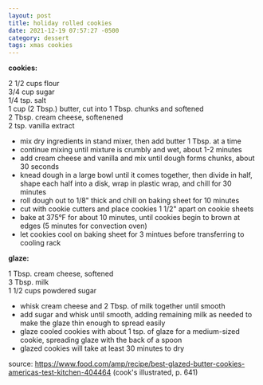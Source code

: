 ```yaml
---
layout: post
title: holiday rolled cookies
date: 2021-12-19 07:57:27 -0500
category: dessert
tags: xmas cookies
---
```


**cookies:**

2 1/2 cups flour  
3/4 cup sugar  
1/4 tsp. salt  
1 cup (2 Tbsp.) butter, cut into 1 Tbsp. chunks and softened  
2 Tbsp. cream cheese, softenened  
2 tsp. vanilla extract  
* mix dry ingredients in stand mixer, then add butter 1 Tbsp. at a time
* continue mixing until mixture is crumbly and wet, about 1-2 minutes
* add cream cheese and vanilla and mix until dough forms chunks, about 30 seconds
* knead dough in a large bowl until it comes together, then divide in half, shape
  each half into a disk, wrap in plastic wrap, and chill for 30 minutes
* roll dough out to 1/8" thick and chill on baking sheet for 10 minutes
* cut with cookie cutters and place cookies 1 1/2" apart on cookie sheets
* bake at 375°F for about 10 minutes, until cookies begin to brown at edges
  (5 minutes for convection oven)
* let cookies cool on baking sheet for 3 mintues before transferring to cooling rack

**glaze:**

1 Tbsp. cream cheese, softened  
3 Tbsp. milk  
1 1/2 cups powdered sugar  
* whisk cream cheese and 2 Tbsp. of milk together until smooth
* add sugar and whisk until smooth, adding remaining milk as needed to make the
  glaze thin enough to spread easily
* glaze cooled cookies with about 1 tsp. of glaze for a medium-sized cookie,
  spreading glaze with the back of a spoon
* glazed cookies will take at least 30 minutes to dry

source: <https://www.food.com/amp/recipe/best-glazed-butter-cookies-americas-test-kitchen-404464> (cook's illustrated, p. 641)
